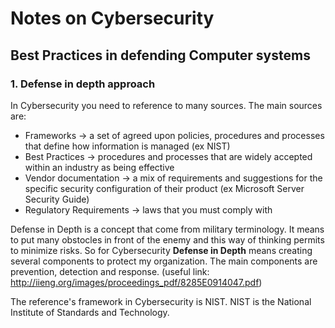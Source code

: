 # Notes on Cybersecurity

## Best Practices in defending Computer systems

### 1. Defense in depth approach

In Cybersecurity you need to reference to many sources. The main sources are:
- Frameworks -> a set of agreed upon policies, procedures and processes that define how information is managed (ex NIST)
- Best Practices -> procedures and processes that are widely accepted within an industry as being effective
- Vendor documentation -> a mix of requirements and suggestions for the specific security configuration of their product (ex Microsoft Server Security Guide)
- Regulatory Requirements -> laws that you must comply with

Defense in Depth is a concept that come from military terminology. It means to put many obstocles in front of the enemy and this way of thinking permits to minimize risks. 
So for Cybersecurity **Defense in Depth** means creating several components to protect my organization. The main components are prevention, detection and response. 
(useful link: http://iieng.org/images/proceedings_pdf/8285E0914047.pdf)

The reference's framework in Cybersecurity is NIST. NIST is the National Institute of Standards and Technology. 











